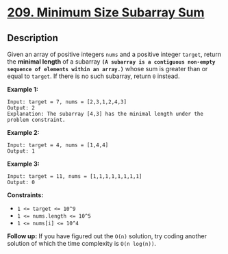 # [209. Minimum Size Subarray Sum](https://leetcode.com/problems/minimum-size-subarray-sum/)

## Description
Given an array of positive integers `nums` and a positive integer `target`, return the **minimal length** of a
subarray **`(A subarray is a contiguous non-empty sequence of elements within an array.)`** whose sum is greater than or equal to `target`. If there is no such subarray, return `0` instead.

**Example 1:**
```
Input: target = 7, nums = [2,3,1,2,4,3]
Output: 2
Explanation: The subarray [4,3] has the minimal length under the problem constraint.
```

**Example 2:**
```
Input: target = 4, nums = [1,4,4]
Output: 1
```

**Example 3:**
```
Input: target = 11, nums = [1,1,1,1,1,1,1,1]
Output: 0
```

**Constraints:**
- `1 <= target <= 10^9`
- `1 <= nums.length <= 10^5`
- `1 <= nums[i] <= 10^4`

**Follow up:**
If you have figured out the `O(n)` solution, try coding another solution of which the time complexity is `O(n log(n))`.
